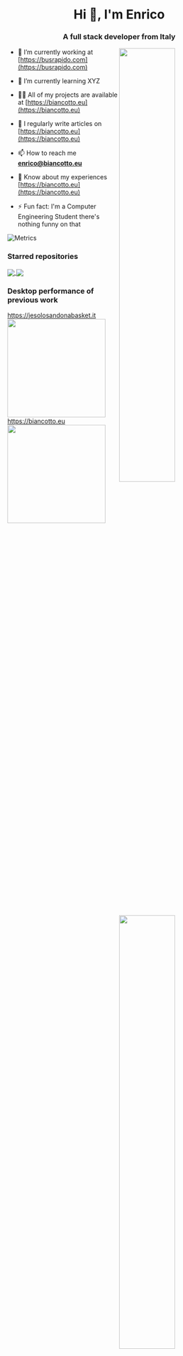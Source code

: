<h1 align="center">Hi 👋, I'm Enrico</h1>
<h3 align="center">A full stack developer from Italy</h3>

[<img align="right" width="50%" src="https://github-readme-stats.vercel.app/api?username=enricBiancott0&theme=dark&show_icons=true">](https://metrics.lecoq.io/enricBiancott0#gh-dark-mode-only)
[<img align="right" width="50%" src="https://github-readme-stats.vercel.app/api?username=enricBiancott0&show_icons=true">](https://metrics.lecoq.io/enricBiancott0#gh-light-mode-only)

<!--Personal info-->
- 🔭 I’m currently working at [https://busrapido.com](https://busrapido.com)

- 🌱 I’m currently learning XYZ

- 👨‍💻 All of my projects are available at [https://biancotto.eu](https://biancotto.eu)

- 📝 I regularly write articles on [https://biancotto.eu](https://biancotto.eu)

- 📫 How to reach me **enrico@biancotto.eu**

- 📄 Know about my experiences [https://biancotto.eu](https://biancotto.eu)

- ⚡ Fun fact: I'm a Computer Engineering Student there's nothing funny on that

<!--Calendar-->
![Metrics](https://metrics.lecoq.io/enricBiancott0?template=terminal&base.header=0&base.activity=0&base.community=0&base.repositories=0&base.metadata=0&isocalendar=1&isocalendar.duration=half-year&config.timezone=Europe%2FRome)

<!--Starred repositories-->
<h3 alig="left">Starred repositories</h3>
<a href="https://github.com/enricBiancott0/dijkstra">
  <img align="center" src="https://github-readme-stats.vercel.app/api/pin/?username=enricBiancott0&repo=dijkstra&theme=synthwave" />
</a>
<a href="https://github.com/enricBiancott0/vad">
  <img align="center" src="https://github-readme-stats.vercel.app/api/pin/?username=enricBiancott0&repo=vad&theme=synthwave" />
</a>

<!--Page Speed Insights-->
<h3 align="left">Desktop performance of previous work</h3>
<a align="center" href="https://jesolosandonabasket.it">
  https://jesolosandonabasket.it
</a>
<img align="center" style="width:23vw" src="https://raw.githubusercontent.com/enricBiancott0/enricBiancott0/main/images/jsdbDesktopPagespeed.svg">

<a align="center" href="https://biancotto.eu">
  https://biancotto.eu
</a>
<img align="center" style="width:23vw" src="https://raw.githubusercontent.com/enricBiancott0/enricBiancott0/main/images/biancottoPagespeed.svg">

